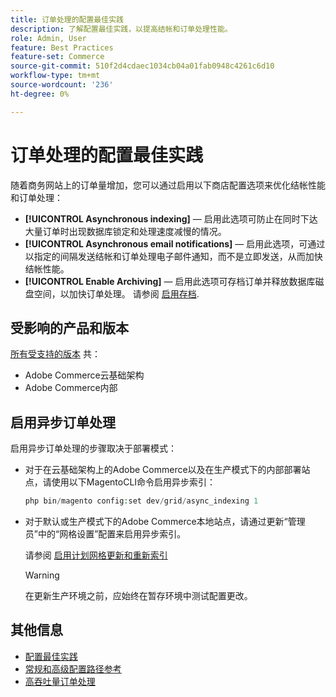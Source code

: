 ```yaml
---
title: 订单处理的配置最佳实践
description: 了解配置最佳实践，以提高结帐和订单处理性能。
role: Admin, User
feature: Best Practices
feature-set: Commerce
source-git-commit: 510f2d4cdaec1034cb04a01fab0948c4261c6d10
workflow-type: tm+mt
source-wordcount: '236'
ht-degree: 0%

---
```


# 订单处理的配置最佳实践

随着商务网站上的订单量增加，您可以通过启用以下商店配置选项来优化结帐性能和订单处理：

- **[!UICONTROL Asynchronous indexing]** — 启用此选项可防止在同时下达大量订单时出现数据库锁定和处理速度减慢的情况。
- **[!UICONTROL Asynchronous email notifications]** — 启用此选项，可通过以指定的间隔发送结帐和订单处理电子邮件通知，而不是立即发送，从而加快结帐性能。
- **[!UICONTROL Enable Archiving]** — 启用此选项可存档订单并释放数据库磁盘空间，以加快订单处理。 请参阅 [启用存档](https://docs.magento.com/user-guide/sales/order-archive.html#to-enable-archiving).

## 受影响的产品和版本

[所有受支持的版本](../../../release/versions.md) 共：

- Adobe Commerce云基础架构
- Adobe Commerce内部

## 启用异步订单处理

启用异步订单处理的步骤取决于部署模式：

- 对于在云基础架构上的Adobe Commerce以及在生产模式下的内部部署站点，请使用以下MagentoCLI命令启用异步索引：

   ```php
   php bin/magento config:set dev/grid/async_indexing 1
   ```

- 对于默认或生产模式下的Adobe Commerce本地站点，请通过更新“管理员”中的“网格设置”配置来启用异步索引。

   请参阅 [启用计划网格更新和重新索引](https://experienceleague.adobe.com/docs/commerce-admin/stores-sales/order-management/orders/order-scheduled-operations.html#enable-scheduled-grid-updates-and-reindexing)

   >[!WARNING]
   >
   >在更新生产环境之前，应始终在暂存环境中测试配置更改。

## 其他信息

- [配置最佳实践](../../../performance/configuration.md)
- [常规和高级配置路径参考](../../../configuration/reference/config-reference-general.md)
- [高吞吐量订单处理](../../../performance/high-throughput-order-processing.md)
